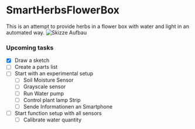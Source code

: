 # SmartHerbsFlowerBox
This is an attempt to provide herbs in a flower box with water and light in an automated way.
![Skizze Aufbau](https://user-images.githubusercontent.com/67168274/212015937-8ecb1e21-fb83-44d4-a89d-41328b2f5db4.png)

### Upcoming tasks
- [x] Draw a sketch
- [ ] Create a parts list
- [ ] Start with an experimental setup
  - [ ] Soil Moisture Sensor
  - [ ] Grayscale sensor
  - [ ] Run Water pump
  - [ ] Control plant lamp Strip
  - [ ] Sende Informationen an Smartphone
- [ ] Start function setup with all sensors
  - [ ] Calibrate water quantity
